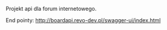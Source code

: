 Projekt api dla forum internetowego.

End pointy: http://boardapi.revo-dev.pl/swagger-ui/index.html
